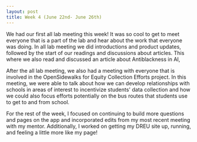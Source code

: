 ```yaml
---
layout: post
title: Week 4 (June 22nd- June 26th)
---
```


We had our first all lab meeting this week! It was so cool to get to meet everyone that is a part of the lab and hear about the work that everyone was doing. In all lab meeting we did introductions and product updates, followed by the start of our readings and discussions about articles. This where we also read and discussed an article about Antiblackness in AI, 

After the all lab meeting, we also had a meeting with everyone that is involved in the OpenSidewalks for Equity Collection Efforts project. In this meeting, we were able to talk about how we can develop relationships with schools in areas of interest to incentivize students' data collection and how we could also focus efforts potentially on the bus routes that students use to get to and from school. 

For the rest of the week, I focused on continuing to build more questions and pages on the app and incorporated edits from my most recent meeting with my mentor. Additionally, I worked on getting my DREU site up, running, and feeling a little more like my page!
